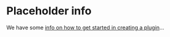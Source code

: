 # Placeholder info #

We have some [info on how to get started in creating a plugin](http://code.google.com/p/dxcorecommunityplugins/wiki/PluginResources)...